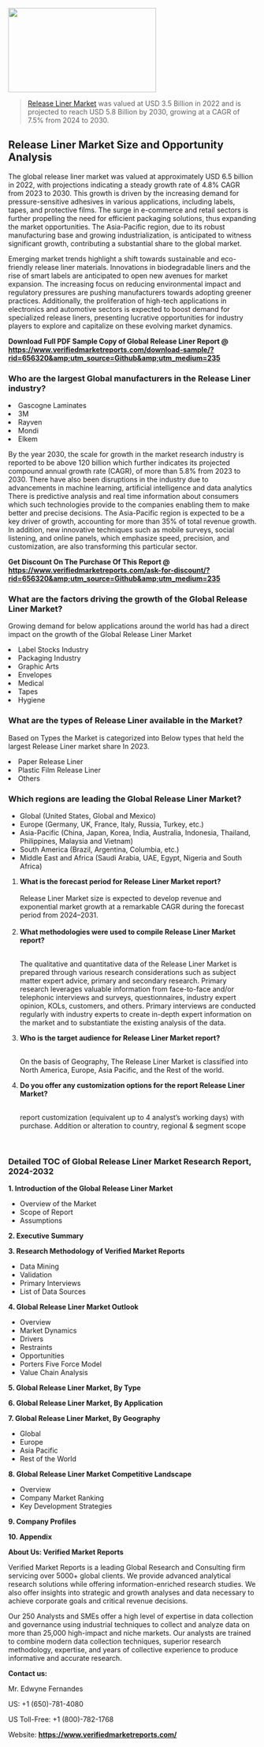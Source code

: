 <img src="https://ffe5etoiles.com/wp-content/uploads/2024/12/MST1-300x171.png" alt="" width="300" height="171" class="alignnone size-medium wp-image-20088" /><blockquote><p><p><a href="https://www.verifiedmarketreports.com/download-sample/?rid=656320&utm_source=Github&utm_medium=235" target="_blank">Release Liner Market</a> was valued at USD 3.5 Billion in 2022 and is projected to reach USD 5.8 Billion by 2030, growing at a CAGR of 7.5% from 2024 to 2030.</p></blockquote><p><h2>Release Liner Market Size and Opportunity Analysis</h2><p>The global release liner market was valued at approximately USD 6.5 billion in 2022, with projections indicating a steady growth rate of 4.8% CAGR from 2023 to 2030. This growth is driven by the increasing demand for pressure-sensitive adhesives in various applications, including labels, tapes, and protective films. The surge in e-commerce and retail sectors is further propelling the need for efficient packaging solutions, thus expanding the market opportunities. The Asia-Pacific region, due to its robust manufacturing base and growing industrialization, is anticipated to witness significant growth, contributing a substantial share to the global market.</p><p>Emerging market trends highlight a shift towards sustainable and eco-friendly release liner materials. Innovations in biodegradable liners and the rise of smart labels are anticipated to open new avenues for market expansion. The increasing focus on reducing environmental impact and regulatory pressures are pushing manufacturers towards adopting greener practices. Additionally, the proliferation of high-tech applications in electronics and automotive sectors is expected to boost demand for specialized release liners, presenting lucrative opportunities for industry players to explore and capitalize on these evolving market dynamics.</p></p><p class=""><strong>Download Full PDF Sample Copy of Global Release Liner Report @ <a href="https://www.verifiedmarketreports.com/download-sample/?rid=656320&amp;utm_source=Github&amp;utm_medium=235" target="_blank">https://www.verifiedmarketreports.com/download-sample/?rid=656320&amp;utm_source=Github&amp;utm_medium=235</a></strong></p><h3 id="" class="">Who are the largest Global manufacturers in the Release Liner industry?</h3><p><li>Gascogne Laminates</li><li> 3M</li><li> Rayven</li><li> Mondi</li><li> Elkem</li></p><div class=""><div class="" dir="" data-message-author-role="" data-message-id="" data-message-model-slug=""><div class=""><div class=""><div class=""><div class="" dir="" data-message-author-role="" data-message-id="" data-message-model-slug=""><div class=""><div class=""><p>By the year 2030, the scale for growth in the market research industry is reported to be above 120 billion which further indicates its projected compound annual growth rate (CAGR), of more than 5.8% from 2023 to 2030. There have also been disruptions in the industry due to advancements in machine learning, artificial intelligence and data analytics There is predictive analysis and real time information about consumers which such technologies provide to the companies enabling them to make better and precise decisions. The Asia-Pacific region is expected to be a key driver of growth, accounting for more than 35% of total revenue growth. In addition, new innovative techniques such as mobile surveys, social listening, and online panels, which emphasize speed, precision, and customization, are also transforming this particular sector.</p><p><strong>Get Discount On The Purchase Of This Report @&nbsp; <a href="https://www.verifiedmarketreports.com/ask-for-discount/?rid=656320&amp;utm_source=Github&amp;utm_medium=235" target="_blank">https://www.verifiedmarketreports.com/ask-for-discount/?rid=656320&amp;utm_source=Github&amp;utm_medium=235</a></strong></p></div></div></div></div></div></div></div></div><h3 id="" class="">What are the factors driving the growth of the Global Release Liner Market?</h3><p id="" class="">Growing demand for below applications around the world has had a direct impact on the growth of the Global Release Liner Market</p><p id="" class=""><li>Label Stocks Industry</li><li> Packaging Industry</li><li> Graphic Arts</li><li> Envelopes</li><li> Medical</li><li> Tapes</li><li> Hygiene</li></p><h3 id="" class="">What are the types of Release Liner available in the Market?</h3><p id="" class="">Based on Types the Market is categorized into Below types that held the largest Release Liner market share In 2023.</p><p id="" class=""><li>Paper Release Liner</li><li> Plastic Film Release Liner</li><li> Others</li></p><h3 id="" class="">Which regions are leading the Global Release Liner Market?</h3><ul><li>Global (United States, Global and Mexico)</li><li>Europe (Germany, UK, France, Italy, Russia, Turkey, etc.)</li><li>Asia-Pacific (China, Japan, Korea, India, Australia, Indonesia, Thailand, Philippines, Malaysia and Vietnam)</li><li>South America (Brazil, Argentina, Columbia, etc.)</li><li>Middle East and Africa (Saudi Arabia, UAE, Egypt, Nigeria and South Africa)</li></ul><p><ol><li><strong>What is the forecast period for Release Liner Market report?<br /></strong><br /><span data-sheets-root="1" data-sheets-value="{&quot;1&quot;:2,&quot;2&quot;:&quot;XXXX size is expected to develop revenue and exponential market growth at a remarkable CAGR during the forecast period from 2024&ndash;2030.&quot;}" data-sheets-userformat="{&quot;2&quot;:12674,&quot;4&quot;:{&quot;1&quot;:2,&quot;2&quot;:16776960},&quot;10&quot;:2,&quot;11&quot;:0,&quot;15&quot;:&quot;Arial&quot;,&quot;16&quot;:12}">Release Liner Market size is expected to develop revenue and exponential market growth at a remarkable CAGR during the forecast period from 2024&ndash;2031.</span><br /><br /></li><li><strong>What methodologies were used to compile Release Liner Market report?<br /><br /></strong><p>The qualitative and quantitative data of the&nbsp;Release Liner Market is prepared through various research considerations such as subject matter expert advice, primary and secondary research. Primary research leverages valuable information from face-to-face and/or telephonic interviews and surveys, questionnaires, industry expert opinion, KOLs, customers, and others. Primary interviews are conducted regularly with industry experts to create in-depth expert information on the market and to substantiate the existing analysis of the data.&nbsp;</p></li><li><strong>Who is the target audience for Release Liner Market report?<br /><br /></strong><p>On the basis of Geography, The&nbsp;Release Liner Market is classified into North America, Europe, Asia Pacific, and the Rest of the world.</p></li><li><strong>Do you offer any customization options for the report Release Liner Market?<br /><br /></strong><p>report customization (equivalent up to 4 analyst&rsquo;s working days) with purchase. Addition or alteration to country, regional &amp; segment scope</p><p>&nbsp;</p></li></ol></p><h3 id="" class="">Detailed TOC of Global Release Liner Market Research Report, 2024-2032</h3><p id="" class=""><strong>1. Introduction of the Global Release Liner Market</strong></p><ul><li>Overview of the Market</li><li>Scope of Report</li><li>Assumptions</li></ul><p id="" class=""><strong>2. Executive Summary</strong></p><p id="" class=""><strong>3. Research Methodology of&nbsp;Verified Market Reports</strong></p><ul><li>Data Mining</li><li>Validation</li><li>Primary Interviews</li><li>List of Data Sources</li></ul><p id="" class=""><strong>4. Global Release Liner Market Outlook</strong></p><ul><li>Overview</li><li>Market Dynamics</li><li>Drivers</li><li>Restraints</li><li>Opportunities</li><li>Porters Five Force Model</li><li>Value Chain Analysis</li></ul><p id="" class=""><strong>5. Global Release Liner Market, By&nbsp;Type</strong></p><p id="" class=""><strong>6. Global Release Liner Market, By Application</strong></p><p id="" class=""><strong>7. Global Release Liner Market, By Geography</strong></p><ul><li>Global</li><li>Europe</li><li>Asia Pacific</li><li>Rest of the World</li></ul><p id="" class=""><strong>8. Global Release Liner Market Competitive Landscape</strong></p><ul><li>Overview</li><li>Company Market Ranking</li><li>Key Development Strategies</li></ul><p id="" class=""><strong>9. Company Profiles</strong></p><p id="" class=""><strong>10. Appendix</strong></p><p id="" class=""><strong>About Us: Verified Market Reports</strong></p><p id="" class="">Verified Market Reports is a leading Global Research and Consulting firm servicing over 5000+ global clients. We provide advanced analytical research solutions while offering information-enriched research studies. We also offer insights into strategic and growth analyses and data necessary to achieve corporate goals and critical revenue decisions.</p><p id="" class="">Our 250 Analysts and SMEs offer a high level of expertise in data collection and governance using industrial techniques to collect and analyze data on more than 25,000 high-impact and niche markets. Our analysts are trained to combine modern data collection techniques, superior research methodology, expertise, and years of collective experience to produce informative and accurate research.</p><p id="" class=""><strong>Contact us:</strong></p><p id="" class="">Mr. Edwyne Fernandes</p><p id="" class="">US: +1 (650)-781-4080</p><p id="" class="">US Toll-Free: +1 (800)-782-1768</p><p id="" class="">Website: <a target="" data-test-app-aware-link=""><strong>https://www.verifiedmarketreports.com/</strong></a></p>
